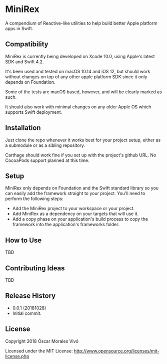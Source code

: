 # MiniRex
A compendium of Reactive-like utilities to help build better Apple platform apps in Swift.

## Compatibility
MiniRex is currently being developed on Xcode 10.0, using Apple's latest SDK and Swift 4.2.

It's been used and tested on macOS 10.14 and iOS 12, but should work without changes on top of any other apple platform SDK since
it only depends on Foundation.

Some of the tests are macOS based, however, and will be clearly marked as such.

It should also work with minimal changes on any older Apple OS which supports Swift deployment.

## Installation
Just clone the repo whenever it works best for your project setup, either as a submodule or as a sibling repository.

Carthage should work fine if you set up with the project's github URL. No CocoaPods support planned at this time.

## Setup
MiniRex only depends on Foundation and the Swift standard library so you can easily add the framework straight to your project. You'll
need to perform the following steps:

- Add the MiniRex project to your workspace or your project.
- Add MiniRex as a dependency on your targets that will use it.
- Add a copy phase on your application's build process to copy the framework into the application's frameworks folder.

## How to Use
TBD

## Contributing Ideas
TBD

## Release History
* 0.0.1 (20181028)
 * Initial commit.

## License
Copyright 2018 Óscar Morales Vivó

Licensed under the MIT License: http://www.opensource.org/licenses/mit-license.php
